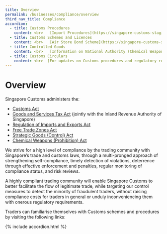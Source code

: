 ```yaml
---
title: Overview 
permalink: /businesses/compliance/overview
third_nav_title: Compliance
accordion:
  - title: Customs Procedures
    content: <br>   [Import Procedures](https://singapore-customs-staging.netlify.app/businesses/importing-goods/import-procedures/)  <br>   [Export Procedures](https://singapore-customs-staging.netlify.app/businesses/02c-export-procedures)  <br>   [Transhipment Procedures](https://singapore-customs-staging.netlify.app/businesses/03c-transhipment-procedures)  <br>  [Information on Certificates of Origin/Rules of Origin](https://singapore-customs-staging.netlify.app/businesses/certificates-of-origin/overview)  <br>   [Information for Importers](https://singapore-customs-staging.netlify.app/businesses/importing-goods/overview) <br>   [Information for Exporters](https://singapore-customs-staging.netlify.app/businesses/exporting-goods/overview)  <br>  [Information for Freight Forwarders and Declaring Agents](https://singapore-customs-staging.netlify.app/businesses/00g-apply-update-renew-terminate-declaring-agent(da)-account-and-declarant)  <br>   [Information on Valuation, Duties and GST](https://singapore-customs-staging.netlify.app/businesses/valuation-duties-taxes--fees/establishing-customs-value-for-imports/establishing-the-customs-value) 
  - title: Customs Schemes and Licences
    content: <br>   [Air Store Bond Scheme](https://singapore-customs-staging.netlify.app/businesses/customs-schemes-licences-framework/air-store-bond-scheme) <br>   [Apex Licence](https://singapore-customs-staging.netlify.app/businesses/customs-schemes-licences-framework/apex-licence) <br>   [Approved Import GST Suspension Scheme](https://singapore-customs-staging.netlify.app/businesses/customs-schemes-licences-framework/iras-schemes/approved-import-gst-suspension-scheme) <br>   [Bonded Truck Scheme](https://singapore-customs-staging.netlify.app/businesses/customs-schemes-licences-framework/bonded-truck-scheme) <br>   [Cargo Agents Import Authorisation Scheme](https://singapore-customs-staging.netlify.app/businesses/customs-schemes-licences-framework/cargo-agents-import-authorisation-caia-scheme) <br>   [Company Declaration Scheme](https://singapore-customs-staging.netlify.app/businesses/customs-schemes-licences-framework/company-declaration-scheme) <br>  [Container Freight Warehouse](https://singapore-customs-staging.netlify.app/businesses/customs-schemes-licences-framework/container-freight-warehouse) <br> [Duty Free Shop Scheme](https://singapore-customs-staging.netlify.app/businesses/customs-schemes-licences-framework/duty-free-shop-scheme) <br>   [Excise Factory Scheme](https://singapore-customs-staging.netlify.app/businesses/customs-schemes-licences-framework/excise-factory-scheme)  <br>   [Import GST Deferment Scheme](https://singapore-customs-staging.netlify.app/businesses/customs-schemes-licences-framework/iras-schemes/import-gst-deferment-scheme-igds) <br>   [Industrial Exemption Factory Scheme](https://singapore-customs-staging.netlify.app/businesses/customs-schemes-licences-framework/industrial-exemption-factory-scheme) <br>   [Inter-Gateway Haulage and Barge Scheme](https://www.customs.gov.sg/Cwp/PageNotFound.aspx?item=web%3a%7bBB8EA613-7F31-479E-9C73-24EF26EFB1F6%7d%40en) <br>   [Licensed Warehouse Scheme](https://singapore-customs-staging.netlify.app/businesses/customs-schemes-licences-framework/licensed-warehouse-scheme) <br>   [Major Exporter Scheme](https://singapore-customs-staging.netlify.app/businesses/customs-schemes-licences-framework/iras-schemes/major-exporter-scheme) <br>   [Petroleum Licences](https://singapore-customs-staging.netlify.app/businesses/customs-schemes-licences-framework/petroleum-licences) <br>  [Temporary Import Scheme](https://singapore-customs-staging.netlify.app/businesses/importing-goods/temporary-import-scheme) <br>   [Zero-GST Warehouse Scheme](https://singapore-customs-staging.netlify.app/businesses/customs-schemes-licences-framework/zero-gst-warehouse-scheme)
  - title: Controlled Goods
    content: <br>   [Information on National Authority (Chemical Weapons Convention)](https://singapore-customs-staging.netlify.app/businesses/chemical-weapons-convention/introduction) <br>  [Information on Strategic Goods Control](https://singapore-customs-staging.netlify.app/businesses/strategic-goods-control/overview) <br>  [Information on Strategic Trade Scheme](https://singapore-customs-staging.netlify.app/businesses/strategic-goods-control/bulk-permit-export-transhipment-and-intangible-transfer-of-technology) <br>  [Information on Kimberley Process Certification Scheme](https://singapore-customs-staging.netlify.app/businesses/customs-schemes-licences-framework/kimberley-process-certification-scheme)
  - title: Customs Circulars
    content: <br>  [For updates on Customs procedures and regulatory requirements](https://singapore-customs-staging.netlify.app/news-and-media/circulars/) 
---
```


# Overview

Singapore Customs administers the:

-   [Customs Act](https://singapore-customs-staging.netlify.app/about-us/acts-and-subsidiary-legislation/customs-act)
-   [Goods and Services Tax Act](https://singapore-customs-staging.netlify.app/about-us/acts-and-subsidiary-legislation/goods-and-services-tax)  (jointly with the Inland Revenue Authority of Singapore)
-   [Regulation of Imports and Exports Act](https://singapore-customs-staging.netlify.app/about-us/acts-and-subsidiary-legislation/regulation-of-imports-and-exports-act)
-   [Free Trade Zones Act](https://singapore-customs-staging.netlify.app/about-us/acts-and-subsidiary-legislation/free-trade-zones-act)
-   [Strategic Goods (Control) Act](https://singapore-customs-staging.netlify.app/about-us/acts-and-subsidiary-legislation/strategic-goods-control-act)
-   [Chemical Weapons (Prohibition) Act](https://singapore-customs-staging.netlify.app/about-us/04f-chemical-weapons-prohibition-act)

We strive for a high level of compliance by the trading community with Singapore’s trade and customs laws, through a multi-pronged approach of strengthening self-compliance, timely detection of violations, deterrence through effective enforcement and penalties, regular monitoring of compliance status, and risk reviews.

A highly compliant trading community will enable Singapore Customs to better facilitate the flow of legitimate trade, while targeting our control measures to detect the minority of fraudulent traders, without raising compliance costs for traders in general or unduly inconveniencing them with onerous regulatory requirements.

Traders can familiarise themselves with Customs schemes and procedures by visiting the following links:

{% include accordion.html %}

